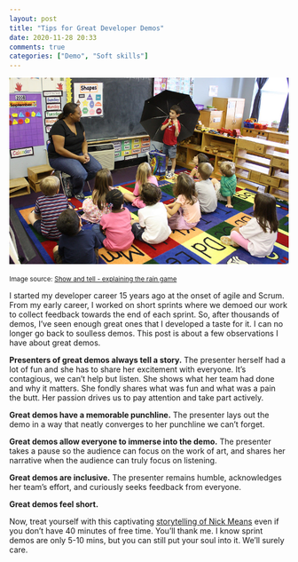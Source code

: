 ```yaml
---
layout: post
title: "Tips for Great Developer Demos"
date: 2020-11-28 20:33
comments: true
categories: ["Demo", "Soft skills"]
---
```


![Show and Tell](/images/demo.jpg)

<small>Image source: [Show and tell - explaining the rain game](https://flic.kr/p/5kUqG8)</small>

I started my developer career 15 years ago at the onset of agile and Scrum. From my early career, I worked on short sprints where we demoed our work to collect feedback towards the end of each sprint. So, after thousands of demos, I’ve seen enough great ones that I developed a taste for it. I can no longer go back to soulless demos. This post is about a few observations I have about great demos.

**Presenters of great demos always tell a story.** The presenter herself had a lot of fun and she has to share her excitement with everyone. It’s contagious, we can’t help but listen. She shows what her team had done and why it matters. She fondly shares what was fun and what was a pain the butt. Her passion drives us to pay attention and take part actively.

**Great demos have a memorable punchline.** The presenter lays out the demo in a way that neatly converges to her punchline we can’t forget.

**Great demos allow everyone to immerse into the demo.** The presenter takes a pause so the audience can focus on the work of art, and shares her narrative when the audience can truly focus on listening.

**Great demos are inclusive.** The presenter remains humble, acknowledges her team’s effort, and curiously seeks feedback from everyone.

**Great demos feel short.**

Now, treat yourself with this captivating [storytelling of Nick Means](https://www.youtube.com/watch?v=2sIzfGzf_50) even if you don’t have 40 minutes of free time. You’ll thank me. I know sprint demos are only 5-10 mins, but you can still put your soul into it. We’ll surely care.